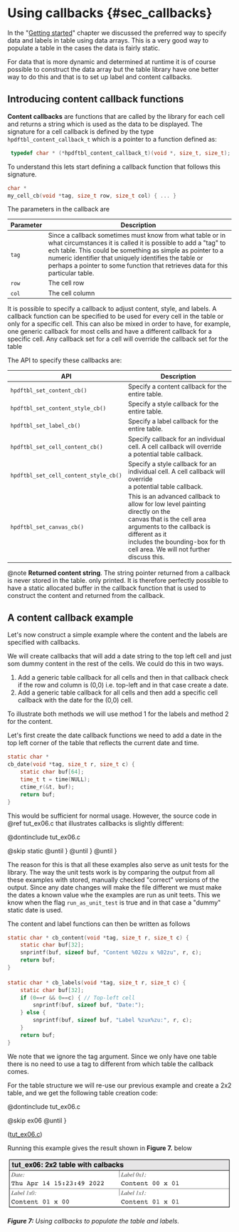 # Using callbacks {#sec_callbacks}

In the "[Getting started](GettingStarted.md)" chapter we discussed the preferred way to specify data and labels 
in table using data arrays. This is a very good way to populate a table in the cases the data is fairly static. 

For data that is more dynamic and determined at runtime it is of course possible to construct the data array 
but the table library have one better way to do this and that is to set up label and content callbacks.


## Introducing content callback functions
**Content callbacks** are functions that are called by the library for each cell and returns a 
string which is used as the data to be displayed. The signature for a cell callback is defined by 
the type `hpdftbl_content_callback_t` which is a pointer to a function defined as:

```C
 typedef char * (*hpdftbl_content_callback_t)(void *, size_t, size_t);
```

To understand this lets start defining a callback function that follows this signature.

```c
char *
my_cell_cb(void *tag, size_t row, size_t col) { ... }
```

The parameters in the callback are

| Parameter | Description                                                                                                                                                                                                                                                                                                                         |
|-----------|-------------------------------------------------------------------------------------------------------------------------------------------------------------------------------------------------------------------------------------------------------------------------------------------------------------------------------------|
| `tag`     | Since a callback sometimes must know from what table or in what circumstances it is called it is possible to add a "tag" to ech table. This could be something as simple as pointer to a numeric identifier that uniquely identifies the table or perhaps a pointer to some function that retrieves data for this particular table. |
| `row`     |  The cell row                                                                                                                                                                                                                                                                                                                              |
| `col`     |  The cell column                                                                                                                                                                                                                                                                                                                              |
    

It is possible to specify a callback to adjust content, style, and labels. 
A callback function can be specified to be used for every cell in the table 
or only for a specific cell. This can also be mixed in order to have, for example, one generic callback
for most cells and have a different callback for a specific cell. Any callback set for a cell
will override the callback set for the table

The API to specify these callbacks are:

| API                                   | Description                                                                                                                                                                                                                                           |
|---------------------------------------|-------------------------------------------------------------------------------------------------------------------------------------------------------------------------------------------------------------------------------------------------------|
| `hpdftbl_set_content_cb()`            | Specify a content callback for the entire table.                                                                                                                                                                                                      |
| `hpdftbl_set_content_style_cb()`      | Specify a style callback for the entire table.                                                                                                                                                                                                        |
| `hpdftbl_set_label_cb()`              | Specify a label callback for the entire table.                                                                                                                                                                                                        |
| `hpdftbl_set_cell_content_cb()`       | Specify callback for an individual cell. A cell callback will override<br/> a potential table callback.                                                                                                                                               |
| `hpdftbl_set_cell_content_style_cb()` | Specify a style callback for an individual cell. A cell callback will override<br/> a potential table callback.                                                                                                                                       |
| `hpdftbl_set_canvas_cb()`             | This is an advanced callback to allow for low level painting directly on the <br/>canvas that is the cell area arguments to the callback is different as it <br/> includes the bounding-box for th cell area. We will not further discuss this. |



@note **Returned content string**. The string pointer returned from a callback is never stored in the table. 
only printed. It is therefore perfectly possible to have a static allocated buffer in the callback function that is 
used to construct the content and returned from the callback.


## A content callback example

Let's now construct a simple example where the content and the labels are specified with callbacks. 

We will create callbacks that will add a date string to the top left cell and just som dummy content in the rest of the cells. 
We could do this in two ways. 

1. Add a generic table callback for all cells and then in that callback check if the row and column is (0,0) 
   i.e. top-left and in that case create a date.
2. Add a generic table callback for all cells and then add a specific cell callback with the date for the (0,0) cell.

To illustrate both methods we will use method 1 for the labels and method 2 for the content.

Let's first create the date callback functions we need to add a date in the top left corner of the
table that reflects the current date and time.

```c
static char *
cb_date(void *tag, size_t r, size_t c) {
    static char buf[64];
    time_t t = time(NULL);
    ctime_r(&t, buf);
    return buf;
}
```

This would be sufficient for normal usage. However, the source code in @ref tut_ex06.c that illustrates callbacks is 
slightly different:

@dontinclude tut_ex06.c

@skip static
@until }
@until }
@until }


The reason for this is that all these examples also serve as unit tests for the library. The way the unit tests 
work is by comparing the output from all these examples with stored, manually checked "correct" versions of the
output. Since any date changes will make the file different we must make the dates a known value whe the 
examples are run as unit teets. This we know when the flag `run_as_unit_test` is true and in that case
a "dummy" static date is used.

The content and label functions can then be written as follows

```c
static char * cb_content(void *tag, size_t r, size_t c) {
    static char buf[32];
    snprintf(buf, sizeof buf, "Content %02zu x %02zu", r, c);
    return buf;
}

static char * cb_labels(void *tag, size_t r, size_t c) {
    static char buf[32];
    if (0==r && 0==c) { // Top-left cell
        snprintf(buf, sizeof buf, "Date:");
    } else {
        snprintf(buf, sizeof buf, "Label %zux%zu:", r, c);
    }
    return buf;
}
```

We note that we ignore the tag argument. Since we only have one table there is no need to use a tag to different 
from which table the callback comes.

For the table structure we will re-use our previous example and create a 2x2 table, and we get the 
following table creation code:

@dontinclude tut_ex06.c

@skip ex06
@until }

([tut_ex06.c](../examples/tut_ex06.c))

Running this example gives the result shown in **Figure 7.**  below

![tut_ex06.c](screenshots/tut_ex06.png)   

***Figure 7:*** *Using callbacks to populate the table and labels.*




